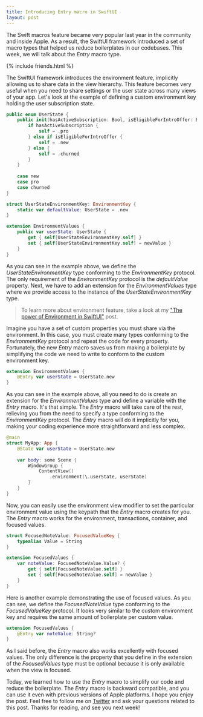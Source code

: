 ```yaml
---
title: Introducing Entry macro in SwiftUI
layout: post
---
```


The Swift macros feature became very popular last year in the community and inside Apple. As a result, the SwiftUI framework introduced a set of macro types that helped us reduce boilerplates in our codebases. This week, we will talk about the *Entry* macro type.

{% include friends.html %}

The SwiftUI framework introduces the environment feature, implicitly allowing us to share data in the view hierarchy. This feature becomes very useful when you need to share settings or the user state across many views of your app. Let's look at the example of defining a custom environment key holding the user subscription state.

```swift
public enum UserState {
    public init(hasActiveSubscription: Bool, isEligibleForIntroOffer: Bool) {
        if hasActiveSubscription {
            self = .pro
        } else if isEligibleForIntroOffer {
            self = .new
        } else {
            self = .churned
        }
    }
    
    case new
    case pro
    case churned
}

struct UserStateEnvironmentKey: EnvironmentKey {
    static var defaultValue: UserState = .new
}

extension EnvironmentValues {
    public var userState: UserState {
        get { self[UserStateEnvironmentKey.self] }
        set { self[UserStateEnvironmentKey.self] = newValue }
    }
}
```

As you can see in the example above, we define the *UserStateEnvironmentKey* type conforming to the *EnvironmentKey* protocol. The only requirement of the *EnvironmentKey* protocol is the *defaultValue* property. Next, we have to add an extension for the *EnvironmentValues* type where we provide access to the instance of the *UserStateEnvironmentKey* type.

> To learn more about environment feature, take a look at my ["The power of Environment in SwiftUI"](/2019/08/21/the-power-of-environment-in-swiftui/) post.

Imagine you have a set of custom properties you must share via the environment. In this case, you must create many types conforming to the *EnvironmentKey* protocol and repeat the code for every property. Fortunately, the new *Entry* macro saves us from making a boilerplate by simplifying the code we need to write to conform to the custom environment key.

```swift
extension EnvironmentValues {
    @Entry var userState = UserState.new
}
```

As you can see in the example above, all you need to do is create an extension for the *EnvironmentValues* type and define a variable with the *Entry* macro. It's that simple. The *Entry* macro will take care of the rest, relieving you from the need to specify a type conforming to the *EnvironmentKey* protocol. The *Entry* macro will do it implicitly for you, making your coding experience more straightforward and less complex.

```swift
@main
struct MyApp: App {
    @State var userState = UserState.new
    
    var body: some Scene {
        WindowGroup {
            ContentView()
                .environment(\.userState, userState)
        }
    }
}
```

Now, you can easily use the environment view modifier to set the particular environment value using the keypath that the *Entry* macro creates for you. The *Entry* macro works for the environment, transactions, container, and focused values.

```swift
struct FocusedNoteValue: FocusedValueKey {
    typealias Value = String
}

extension FocusedValues {
    var noteValue: FocusedNoteValue.Value? {
        get { self[FocusedNoteValue.self] }
        set { self[FocusedNoteValue.self] = newValue }
    }
}
```

Here is another example demonstrating the use of focused values. As you can see, we define the *FocusedNoteValue* type conforming to the *FocusedValueKey* protocol. It looks very similar to the custom environment key and requires the same amount of boilerplate per custom value.

```swift
extension FocusedValues {
    @Entry var noteValue: String?
}
```

As I said before, the *Entry* macro also works excellently with focused values. The only difference is the property that you define in the extension of the *FocusedValues* type must be optional because it is only available when the view is focused.

Today, we learned how to use the *Entry* macro to simplify our code and reduce the boilerplate. The *Entry* macro is backward compatible, and you can use it even with previous versions of Apple platforms. I hope you enjoy the post. Feel free to follow me on [Twitter](https://twitter.com/mecid) and ask your questions related to this post. Thanks for reading, and see you next week!

